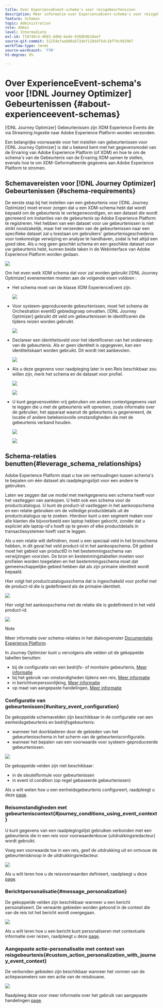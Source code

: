 ```yaml
---
title: Over ExperienceEvent-schema's voor reisgebeurtenissen
description: Meer informatie over ExperienceEvent-schema's voor reisgebeurtenissen
feature: Schemas
topic: Administration
role: Admin
level: Intermediate
exl-id: f19749c4-d683-4db6-bede-9360b9610eef
source-git-commit: 51254efaab08a572def118d475dc18f74c9d29b7
workflow-type: tm+mt
source-wordcount: '770'
ht-degree: 0%

---
```


# Over ExperienceEvent-schema&#39;s voor [!DNL Journey Optimizer] Gebeurtenissen {#about-experienceevent-schemas}

[!DNL Journey Optimizer] Gebeurtenissen zijn XDM Experience Events die via Streaming Ingestie naar Adobe Experience Platform worden verzonden.

Een belangrijke voorwaarde voor het instellen van gebeurtenissen voor [!DNL Journey Optimizer] is dat u bekend bent met het gegevensmodel van de Ervaring van Adobe Experience Platform (of XDM) en hoe te om de schema&#39;s van de Gebeurtenis van de Ervaring XDM samen te stellen, evenals hoe te om XDM-Geformatteerde gegevens aan Adobe Experience Platform te stromen.

## Schemavereisten voor [!DNL Journey Optimizer] Gebeurtenissen  {#schema-requirements}

De eerste stap bij het instellen van een gebeurtenis voor [!DNL Journey Optimizer] moet ervoor zorgen dat u een XDM-schema hebt dat wordt bepaald om de gebeurtenis te vertegenwoordigen, en een dataset die wordt gecreeerd om instanties van de gebeurtenis op Adobe Experience Platform te registreren. Het hebben van een dataset voor uw gebeurtenissen is niet strikt noodzakelijk, maar het verzenden van de gebeurtenissen naar een specifieke dataset zal u toestaan om gebruikers&#39; gebeurtenisgeschiedenis voor toekomstige verwijzing en analyse te handhaven, zodat is het altijd een goed idee. Als u nog geen geschikt schema en een geschikte dataset voor uw gebeurtenis hebt, kunnen beide taken in de Webinterface van Adobe Experience Platform worden gedaan.

![](../assets/schema1.png)

Om het even welk XDM schema dat voor zal worden gebruikt [!DNL Journey Optimizer] evenementen moeten aan de volgende eisen voldoen :

* Het schema moet van de klasse XDM ExperienceEvent zijn.

   ![](../assets/schema2.png)

* Voor systeem-geproduceerde gebeurtenissen, moet het schema de Orchestration eventID gebiedsgroep omvatten. [!DNL Journey Optimizer] gebruikt dit veld om gebeurtenissen te identificeren die tijdens reizen worden gebruikt.

   ![](../assets/schema3.png)

* Declareer een identiteitsveld voor het identificeren van het onderwerp van de gebeurtenis. Als er geen identiteit is opgegeven, kan een identiteitskaart worden gebruikt. Dit wordt niet aanbevolen.

   ![](../assets/schema4.png)

* Als u deze gegevens voor raadpleging later in een Reis beschikbaar zou willen zijn, merk het schema en de dataset voor profiel.

   ![](../assets/schema5.png)

   ![](../assets/schema6.png)

* U kunt gegevensvelden vrij gebruiken om andere contextgegevens vast te leggen die u met de gebeurtenis wilt opnemen, zoals informatie over de gebruiker, het apparaat waaruit de gebeurtenis is gegenereerd, de locatie of andere betekenisvolle omstandigheden die met de gebeurtenis verband houden.

   ![](../assets/schema7.png)

   ![](../assets/schema8.png)

## Schema-relaties benutten{#leverage_schema_relationships}

Adobe Experience Platform staat u toe om verhoudingen tussen schema&#39;s te bepalen om één dataset als raadplegingslijst voor een andere te gebruiken.

Laten we zeggen dat uw model met merkgegevens een schema heeft voor het vastleggen van aankopen. U hebt ook een schema voor de productcatalogus. U kunt de product-id vastleggen in het aankoopschema en een relatie gebruiken om de volledige productdetails uit de productcatalogus op te zoeken. Hierdoor kunt u een segment maken voor alle klanten die bijvoorbeeld een laptop hebben gekocht, zonder dat u expliciet alle laptop-id&#39;s hoeft op te geven of elke productdetails in transactiesystemen hoeft vast te leggen.

Als u een relatie wilt definiëren, moet u een speciaal veld in het bronschema hebben, in dit geval het veld product-id in het aankoopschema. Dit gebied moet het gebied van productID in het bestemmingsschema van verwijzingen voorzien. De bron en bestemmingstabellen moeten voor profielen worden toegelaten en het bestemmingsschema moet dat gemeenschappelijke gebied hebben dat als zijn primaire identiteit wordt bepaald.

Hier volgt het productcatalogusschema dat is ingeschakeld voor profiel met de product-id die is gedefinieerd als de primaire identiteit.

![](../assets/schema9.png)

Hier volgt het aankoopschema met de relatie die is gedefinieerd in het veld product-id.

![](../assets/schema10.png)

>[!NOTE]
>
>Meer informatie over schema-relaties in het dialoogvenster [Documentatie Experience Platform](https://experienceleague.adobe.com/docs/platform-learn/tutorials/schemas/configure-relationships-between-schemas.html?lang=en).

In Journey Optimizer kunt u vervolgens alle velden uit de gekoppelde tabellen benutten:

* bij de configuratie van een bedrijfs- of monitaire gebeurtenis, [Meer informatie](../event/experience-event-schema.md#unitary_event_configuration)
* bij het gebruik van omstandigheden tijdens een reis, [Meer informatie](../event/experience-event-schema.md#journey_conditions_using_event_context)
* in berichtverpersoonlijking, [Meer informatie](../event/experience-event-schema.md#message_personalization)
* op maat van aangepaste handelingen, [Meer informatie](../event/experience-event-schema.md#custom_action_personalization_with_journey_event_context)

### Configuratie van gebeurtenissen{#unitary_event_configuration}

De gekoppelde schemavelden zijn beschikbaar in de configuratie van een eenheidsgebeurtenis en bedrijfsgebeurtenis:

* wanneer het doorbladeren door de gebieden van het gebeurtenisschema in het scherm van de gebeurtenisconfiguratie.
* wanneer het bepalen van een voorwaarde voor systeem-geproduceerde gebeurtenissen.

![](../assets/schema11.png)

De gekoppelde velden zijn niet beschikbaar:

* in de sleutelformule voor gebeurtenissen
* in event id condition (op regel gebaseerde gebeurtenissen)

Als u wilt weten hoe u een eenheidsgebeurtenis configureert, raadpleegt u deze [page](../event/about-creating.md).

### Reisomstandigheden met gebeurteniscontext{#journey_conditions_using_event_context}

U kunt gegevens van een raadplegingslijst gebruiken verbonden met een gebeurtenis die in een reis voor voorwaardenbouw (uitdrukkingsredacteur) wordt gebruikt.

Voeg een voorwaarde toe in een reis, geef de uitdrukking uit en ontvouw de gebeurtenisknoop in de uitdrukkingsredacteur.

![](../assets/schema12.png)

Als u wilt leren hoe u de reisvoorwaarden definieert, raadpleegt u deze [page](../building-journeys/condition-activity.md).

### Berichtpersonalisatie{#message_personalization}

De gekoppelde velden zijn beschikbaar wanneer u een bericht personaliseert. De verwante gebieden worden getoond in de context die van de reis tot het bericht wordt overgegaan.

![](../assets/schema14.png)

Als u wilt leren hoe u een bericht kunt personaliseren met contextuele informatie over reizen, raadpleegt u deze [page](../personalization/personalization-use-case.md).

### Aangepaste actie-personalisatie met context van reisgebeurtenis{#custom_action_personalization_with_journey_event_context}

De verbonden gebieden zijn beschikbaar wanneer het vormen van de actieparameters van een actie van de reisdouane.

![](../assets/schema13.png)

Raadpleeg deze voor meer informatie over het gebruik van aangepaste handelingen [page](../building-journeys/using-custom-actions.md).
